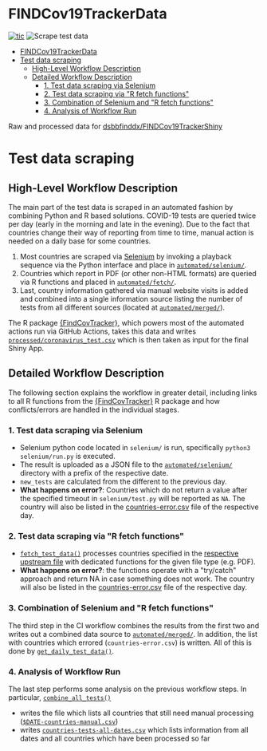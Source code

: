 # FINDCov19TrackerData

<!-- badges: start -->

[![tic](https://github.com/dsbbfinddx/data/workflows/tic/badge.svg?branch=master)](https://github.com/dsbbfinddx/data/actions)
![Scrape test data](https://github.com/dsbbfinddx/FINDCov19TrackerData/workflows/Scrape%20test%20data%20and%20push/badge.svg)

<!-- badges: end -->

- [FINDCov19TrackerData](#findcov19trackerdata)
- [Test data scraping](#test-data-scraping)
  - [High-Level Workflow Description](#high-level-workflow-description)
  - [Detailed Workflow Description](#detailed-workflow-description)
    - [1. Test data scraping via Selenium](#1-test-data-scraping-via-selenium)
    - [2. Test data scraping via "R fetch functions"](#2-test-data-scraping-via-r-fetch-functions)
    - [3. Combination of Selenium and "R fetch functions"](#3-combination-of-selenium-and-r-fetch-functions)
    - [4. Analysis of Workflow Run](#4-analysis-of-workflow-run)

Raw and processed data for [dsbbfinddx/FINDCov19TrackerShiny](https://github.com/dsbbfinddx/FINDCov19TrackerShiny)

# Test data scraping

## High-Level Workflow Description

The main part of the test data is scraped in an automated fashion by combining Python and R based solutions.
COVID-19 tests are queried twice per day (early in the morning and late in the evening).
Due to the fact that countries change their way of reporting from time to time, manual action is needed on a daily base for some countries.

1. Most countries are scraped via [Selenium](https://www.selenium.dev) by invoking a playback sequence via the Python interface and place in [`automated/selenium/`](https://github.com/dsbbfinddx/FINDCov19TrackerData/tree/master/automated/selenium).
2. Countries which report in PDF (or other non-HTML formats) are queried via R functions and placed in [`automated/fetch/`](https://github.com/dsbbfinddx/FINDCov19TrackerData/tree/master/automated/fetch).
3. Last, country information gathered via manual website visits is added and combined into a single information source listing the number of tests from all different sources (located at [`automated/merged/`](https://github.com/dsbbfinddx/FINDCov19TrackerData/tree/master/automated/merged)).

The R package [{FindCovTracker}](https://dsbbfinddx.github.io/FINDCov19Tracker/reference/index.html), which powers most of the automated actions run via GitHub Actions, takes this data and writes [`processed/coronavirus_test.csv`](https://github.com/dsbbfinddx/FINDCov19TrackerData/tree/selenium/processed) which is then taken as input for the final Shiny App.

## Detailed Workflow Description

The following section explains the workflow in greater detail, including links to all R functions from the [{FindCovTracker}](https://dsbbfinddx.github.io/FINDCov19Tracker/reference/index.html) R package and how conflicts/errors are handled in the individual stages.

### 1. Test data scraping via Selenium

- Selenium python code located in `selenium/` is run, specifically `python3 selenium/run.py` is executed.
- The result is uploaded as a JSON file to the [`automated/selenium/`](https://github.com/dsbbfinddx/FINDCov19TrackerData/tree/master/automated/selenium) directory with a prefix of the respective date.
- `new_tests` are calculated from the different to the previous day.
- **What happens on error?**: Countries which do not return a value after the specified timeout in `selenium/test.py` will be reported as `NA`.
  The country will also be listed in the [countries-error.csv](https://github.com/dsbbfinddx/FINDCov19TrackerData/tree/master/issues) file of the respective day.

### 2. Test data scraping via "R fetch functions"

- [`fetch_test_data()`](https://dsbbfinddx.github.io/FINDCov19Tracker/reference/fetch_test_data.html) processes countries specified in the [respective upstream file](https://github.com/dsbbfinddx/FINDCov19Tracker/blob/master/R/preprocess.R) with dedicated functions for the given file type (e.g. PDF).
- **What happens on error?**: the functions operate with a "try/catch" approach and return NA in case something does not work.
  The country will also be listed in the [countries-error.csv](https://github.com/dsbbfinddx/FINDCov19TrackerData/tree/master/issues) file of the respective day.

### 3. Combination of Selenium and "R fetch functions"

The third step in the CI workflow combines the results from the first two and writes out a combined data source to [`automated/merged/`](https://github.com/dsbbfinddx/FINDCov19TrackerData/tree/master/automated/merged).
In addition, the list with countries which errored (`countries-error.csv`) is written.
All of this is done by [`get_daily_test_data()`](https://dsbbfinddx.github.io/FINDCov19Tracker/reference/get_daily_test_data.html).

### 4. Analysis of Workflow Run

The last step performs some analysis on the previous workflow steps.
In particular, [`combine_all_tests()`](https://dsbbfinddx.github.io/FINDCov19Tracker/reference/combine_all_tests.html)

- writes the file which lists all countries that still need manual processing ([`$DATE-countries-manual.csv`](https://github.com/dsbbfinddx/FINDCov19TrackerData/tree/master/manual))
- writes [`countries-tests-all-dates.csv`](https://github.com/dsbbfinddx/FINDCov19TrackerData/blob/master/automated/countries-tests-all-dates.csv) which lists information from all dates and all countries which have been processed so far

